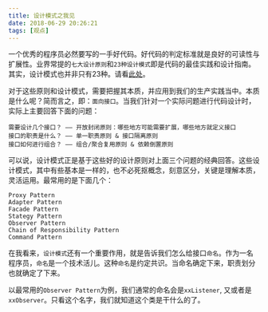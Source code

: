 ```yaml
---
title: 设计模式之我见
date: 2018-06-29 20:26:21
tags: [观点]
---
```

一个优秀的程序员必然要写的一手好代码。好代码的判定标准就是良好的可读性与扩展性。业界常提的`七大设计原则`和`23种设计模式`即是代码的最佳实践和设计指南。其实，设计模式也并非只有23种。请看[此处](https://github.com/iluwatar/java-design-patterns)。

对于这些原则和设计模式，需要把握其本质，并应用到我们的生产实践当中。本质是什么呢？简而言之，即：`面向接口`。当我们针对一个实际问题进行代码设计时，实际上主要回答下面的问题：
```
需要设计几个接口？ —— 开放封闭原则：哪些地方可能需要扩展，哪些地方就定义接口
接口的职责是什么？ —— 单一职责原则 & 接口隔离原则
接口如何进行组合？ —— 组合/聚合复用原则 & 依赖倒置原则
```

可以说，设计模式正是基于这些好的设计原则对上面三个问题的经典回答。这些设计模式，其中有些基本是一样的，也不必死抠概念，刻意区分，关键是理解本质，灵活运用。最常用的是下面几个：

```
Proxy Pattern
Adapter Pattern
Facade Pattern
Stategy Pattern
Observer Pattern
Chain of Responsibility Pattern
Command Pattern
```

在我看来，`设计模式`还有一个重要作用，就是告诉我们怎么给接口`命名`。作为一名程序员，`命名`是一个技术活儿。这种`命名`是约定共识。当命名确定下来，职责划分也就确定了下来。

以最常用的`Observer Pattern`为例，我们通常的命名会是`xxListener`, 又或者是`xxObserver`。只看这个名字，我们就知道这个类是干什么的了。
